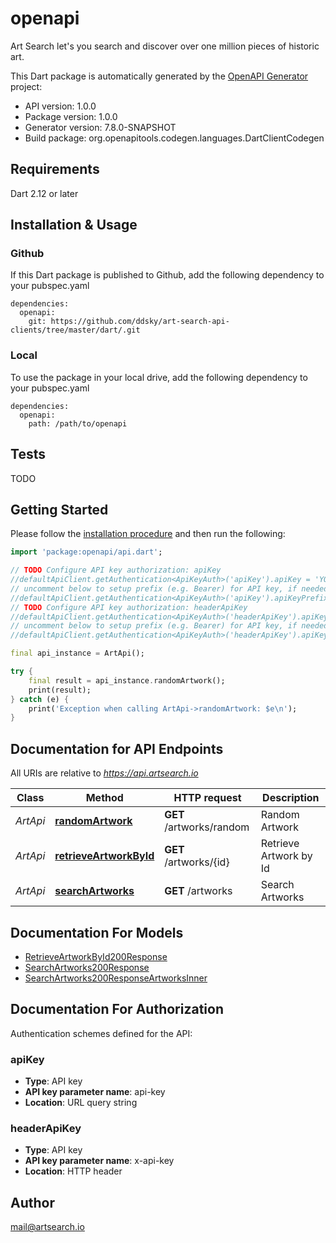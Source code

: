 # openapi
Art Search let's you search and discover over one million pieces of historic art.

This Dart package is automatically generated by the [OpenAPI Generator](https://openapi-generator.tech) project:

- API version: 1.0.0
- Package version: 1.0.0
- Generator version: 7.8.0-SNAPSHOT
- Build package: org.openapitools.codegen.languages.DartClientCodegen

## Requirements

Dart 2.12 or later

## Installation & Usage

### Github
If this Dart package is published to Github, add the following dependency to your pubspec.yaml
```
dependencies:
  openapi:
    git: https://github.com/ddsky/art-search-api-clients/tree/master/dart/.git
```

### Local
To use the package in your local drive, add the following dependency to your pubspec.yaml
```
dependencies:
  openapi:
    path: /path/to/openapi
```

## Tests

TODO

## Getting Started

Please follow the [installation procedure](#installation--usage) and then run the following:

```dart
import 'package:openapi/api.dart';

// TODO Configure API key authorization: apiKey
//defaultApiClient.getAuthentication<ApiKeyAuth>('apiKey').apiKey = 'YOUR_API_KEY';
// uncomment below to setup prefix (e.g. Bearer) for API key, if needed
//defaultApiClient.getAuthentication<ApiKeyAuth>('apiKey').apiKeyPrefix = 'Bearer';
// TODO Configure API key authorization: headerApiKey
//defaultApiClient.getAuthentication<ApiKeyAuth>('headerApiKey').apiKey = 'YOUR_API_KEY';
// uncomment below to setup prefix (e.g. Bearer) for API key, if needed
//defaultApiClient.getAuthentication<ApiKeyAuth>('headerApiKey').apiKeyPrefix = 'Bearer';

final api_instance = ArtApi();

try {
    final result = api_instance.randomArtwork();
    print(result);
} catch (e) {
    print('Exception when calling ArtApi->randomArtwork: $e\n');
}

```

## Documentation for API Endpoints

All URIs are relative to *https://api.artsearch.io*

Class | Method | HTTP request | Description
------------ | ------------- | ------------- | -------------
*ArtApi* | [**randomArtwork**](doc//ArtApi.md#randomartwork) | **GET** /artworks/random | Random Artwork
*ArtApi* | [**retrieveArtworkById**](doc//ArtApi.md#retrieveartworkbyid) | **GET** /artworks/{id} | Retrieve Artwork by Id
*ArtApi* | [**searchArtworks**](doc//ArtApi.md#searchartworks) | **GET** /artworks | Search Artworks


## Documentation For Models

 - [RetrieveArtworkById200Response](doc//RetrieveArtworkById200Response.md)
 - [SearchArtworks200Response](doc//SearchArtworks200Response.md)
 - [SearchArtworks200ResponseArtworksInner](doc//SearchArtworks200ResponseArtworksInner.md)


## Documentation For Authorization


Authentication schemes defined for the API:
### apiKey

- **Type**: API key
- **API key parameter name**: api-key
- **Location**: URL query string

### headerApiKey

- **Type**: API key
- **API key parameter name**: x-api-key
- **Location**: HTTP header


## Author

mail@artsearch.io

